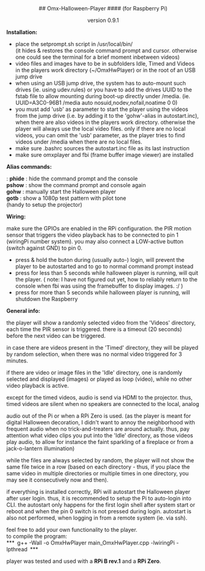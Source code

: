 <center>
## Omx-Halloween-Player
#### (for Raspberry Pi)

version 0.9.1</center>

**Installation:**  

- place the setprompt.sh script in /usr/local/bin/  
  (it hides & restores the console command prompt and cursor. otherwise 
   one could see the terminal for a brief moment inbetween videos)
- video files and images have to be in subfolders Idle, Timed and Videos 
  in the players work directory (~/OmxHwPlayer) or in the root of an 
  USB jump drive
- when using an USB jump drive, the system has to auto-mount such drives
  (ie. using udev.rules) or you have to add the drives UUID to the fstab 
  file to allow mounting during boot-up directly under /media.
  (ie. UUID=A3C0-96B1   /media   auto  nosuid,nodev,nofail,noatime  0 0)
- you must add 'usb' as parameter to start the player using the videos 
  from the jump drive (i.e. by adding it to the 'gohw'-alias in 
  autostart.inc), when there are also videos in the players work 
  directory. otherwise the player will always use the local video files. 
  only if there are no local videos, you can omit the 'usb' parameter, 
  as the player tries to find videos under /media when there are no local 
  files.
- make sure .bashrc sources the autostart.inc file as its last instruction
- make sure omxplayer and fbi (frame buffer image viewer) are installed


**Alias commands:**  

: **phide** : hide the command prompt and the console  
  **pshow** : show the command prompt and console again  
  **gohw**  : manually start the Halloween player  
  **gotb**  : show a 1080p test pattern with pilot tone  
              (handy to setup the projector)

**Wiring:**  

make sure the GPIOs are enabled in the RPi configuration.
the PIR motion sensor that triggers the video playback has to be 
connected to pin 1 (wiringPi number system).
you may also connect a LOW-active button (switch against GND) to pin 0.

- press & hold the buton during (usually auto-) login, will prevent the 
  player to be autostarted and to go to normal command prompt instead
- press for less than 5 seconds while halloween player is running, will 
  quit the player. ( note: I have not figured out yet, how to reliably 
  return to the console when fbi was using the framebuffer to display 
  images. :/ )
- press for more than 5 seconds while halloween player is running, will 
  shutdown the Raspberry

**General info:**  

the player will show a randomly selected video from the 'Videos' 
directory, each time the PIR sensor is triggered. there is a timeout 
(20 seconds) before the next video can be triggered.

in case there are videos present in the 'Timed' directory, they will be 
played by random selection, when there was no normal video triggered for 
3 minutes.

if there are video or image files in the 'Idle' directory, one is randomly 
selected and displayed (images) or played as loop (video), while no other 
video playback is active.

except for the timed videos, audio is send via HDMI to the projector. thus, 
timed videos are silent when no speakers are connected to the local, analog 

audio out of the Pi or when a RPi Zero is used.
(as the player is meant for digital Halloween decoration, I didn't want to 
annoy the neighborhood with frequent audio when no trick-and-treaters are 
around actually. thus, pay attention what video clips you put into the 
'Idle' directory, as those videos play audio, to allow for instance the 
faint sparkling of a fireplace or from a jack-o-lantern illumination)

while the files are always selected by random, the player will not show the 
same file twice in a row (based on each directory - thus, if you place the 
same video in multiple directories or multiple times in one directory, you 
may see it consecutively now and then).

if everything is installed correctly, RPi will autostart the Halloween player 
after user login. thus, it is recommended to setup the Pi to auto-login into 
CLI. the autostart only happens for the first login shell after system start 
or reboot and when the pin 0 switch is not pressed during login. autostart 
is also not performed, when logging in from a remote system (ie. via ssh).


feel free to add your own functionality to the player.  
to compile the program:  
***  g++ -Wall -o OmxHwPlayer main_OmxHwPlayer.cpp -lwiringPi -lpthread  ***

player was tested and used with a **RPi B rev.1** and a **RPi Zero**.

